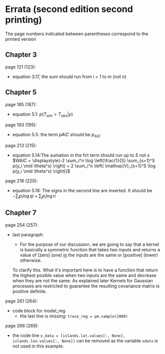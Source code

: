 # Errata (second edition second printing)
The page numbers indicated between parentheses correspond to the printed version

## Chapter 3

page 121 (123):

- equation 3.17, the sum should run from i = 1 to m (not n)

## Chapter 5

page 185 (187):

- equation 5.1: $p(  T_{sim} > T_{obs} | y)$


page 193 (195):

- equation 5.5: the term $pAIC$ should be $p_{AIC}$

page 213 (215):

- equation 5.14:The sumation in the firt term should run up to $S$ not $s$   $WAIC = \displaystyle{-2 \sum_i^n \log \left(\frac{1}{S} \sum_{s=1}^S p(y_i \mid \theta^s) \right) + 2 \sum_i^n  \left( \mathop{V}_{s=1}^S \log p(y_i \mid \theta^s) \right)}$


page 218 (220):

- equation 5.18: The signs in the second line are inverted. It should be $-\sum_i p_i \log qi + \sum_i p_i \log ri$


## Chapter 7

page 254 (257):

- last paragraph:
    + For the purpose of our discussion, we are going to say that a kernel is basically a symmetric
    function that takes two inputs and returns a value of [zero] (one) [in](if) the inputs are the same or [positive] (lower) otherwise.
    
    To clarify this. What it's important here is to have a function that return the highest posible value when two inputs are the same and decrease when they are not the same. As explained later Kernels for Gaussian processes are restricted to guarantee the resulting covariance matrix is positive definite.

page 261 (264):

- code block for model_reg
    + the last line is missing: `trace_reg = pm.sample(2000)`

page 266 (269):

- the code line `x_data = [islands.lat.values[:, None], islands.lon.values[:, None]]` can be removed as the variable `xdata` is not used in this example.
